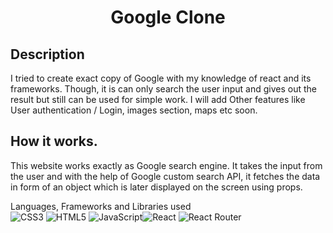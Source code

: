 <h1 align= "center">Google Clone</h1>

<h2>Description</h2>
I tried to create exact copy of Google with my knowledge of react and its frameworks. Though, it is can only search the user input and gives out the result  but still can be used for simple work. I will add Other features like User authentication / Login, images section, maps etc soon.

<h2>How it works.</h2>
<p> This website works exactly as Google search engine. It takes the input from the user and with the help of Google custom search API, it fetches the data in form of an object which is later displayed on the screen using props. </p>

Languages, Frameworks and Libraries used        
![CSS3](https://img.shields.io/badge/css3-%231572B6.svg?style=for-the-badge&logo=css3&logoColor=white)
![HTML5](https://img.shields.io/badge/html5-%23E34F26.svg?style=for-the-badge&logo=html5&logoColor=white)
![JavaScript](https://img.shields.io/badge/javascript-%23323330.svg?style=for-the-badge&logo=javascript&logoColor=%23F7DF1E)![React](https://img.shields.io/badge/React-20232A?style=for-the-badge&logo=react&logoColor=61DAFB)
![React Router](https://img.shields.io/badge/React_Router-CA4245?style=for-the-badge&logo=react-router&logoColor=white)
